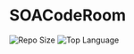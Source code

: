 # SOACodeRoom

![Repo Size](https://img.shields.io/github/languages/code-size/SOACodeRoom/soacoderoom.github.io?color=black&logo=html5&logoColor=green&style=for-the-badge)
 ![Top Language](https://img.shields.io/github/languages/top/SOACodeRoom/soacoderoom.github.io?color=gr&logo=html5&style=for-the-badge)

